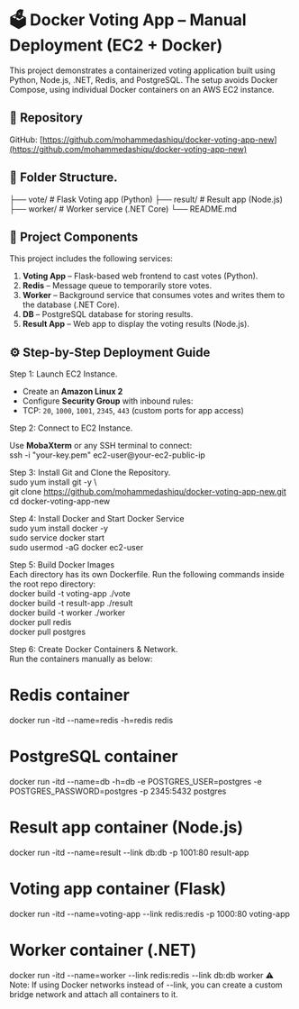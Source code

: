 # 🗳️ Docker Voting App – Manual Deployment (EC2 + Docker)

This project demonstrates a containerized voting application built using Python, Node.js, .NET, Redis, and PostgreSQL. The setup avoids Docker Compose, using individual Docker containers on an AWS EC2 instance.

## 📌 Repository

GitHub: [https://github.com/mohammedashiqu/docker-voting-app-new](https://github.com/mohammedashiqu/docker-voting-app-new)

## 📁 Folder Structure.

├── vote/ # Flask Voting app (Python)
├── result/ # Result app (Node.js)
├── worker/ # Worker service (.NET Core)
└── README.md

## 🔧 Project Components

This project includes the following services:

1. **Voting App** – Flask-based web frontend to cast votes (Python).
2. **Redis** – Message queue to temporarily store votes.
3. **Worker** – Background service that consumes votes and writes them to the database (.NET Core).
4. **DB** – PostgreSQL database for storing results.
5. **Result App** – Web app to display the voting results (Node.js).

## ⚙️ Step-by-Step Deployment Guide

Step 1: Launch EC2 Instance.

- Create an **Amazon Linux 2** 
- Configure **Security Group** with inbound rules: 
- TCP: `20`, `1000`, `1001`, `2345`, `443` (custom ports for app access) 

Step 2: Connect to EC2 Instance.

Use **MobaXterm** or any SSH terminal to connect: \
ssh -i "your-key.pem" ec2-user@your-ec2-public-ip 

Step 3: Install Git and Clone the Repository. \
sudo yum install git -y \       
git clone https://github.com/mohammedashiqu/docker-voting-app-new.git \
cd docker-voting-app-new

Step 4: Install Docker and Start Docker Service \
sudo yum install docker -y \
sudo service docker start \
sudo usermod -aG docker ec2-user 

Step 5: Build Docker Images \
Each directory has its own Dockerfile. Run the following commands inside the root repo directory: \
docker build -t voting-app ./vote \
docker build -t result-app ./result \
docker build -t worker ./worker \
docker pull redis \
docker pull postgres 

Step 6: Create Docker Containers & Network. \
Run the containers manually as below: 
# Redis container
docker run -itd --name=redis -h=redis redis

# PostgreSQL container
docker run -itd --name=db -h=db 
  -e POSTGRES_USER=postgres 
  -e POSTGRES_PASSWORD=postgres 
  -p 2345:5432 
  postgres

# Result app container (Node.js)
docker run -itd --name=result 
  --link db:db 
  -p 1001:80 
  result-app

# Voting app container (Flask)
docker run -itd --name=voting-app 
  --link redis:redis 
  -p 1000:80 
  voting-app

# Worker container (.NET)
docker run -itd --name=worker 
  --link redis:redis 
  --link db:db 
  worker
⚠️ Note: If using Docker networks instead of --link, you can create a custom bridge network and attach all containers to it.

